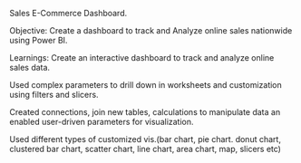 
Sales E-Commerce Dashboard.

Objective: Create a dashboard to track and Analyze online sales nationwide using Power BI.

Learnings: Create an interactive dashboard to track and analyze online sales data.

Used complex parameters to drill down in worksheets and customization using filters and slicers.

Created connections, join new tables, calculations to manipulate data an enabled user-driven parameters for visualization.

 Used  different types of customized vis.(bar chart, pie chart. donut chart, clustered bar chart, scatter chart, line  chart, area chart, map, slicers etc)
